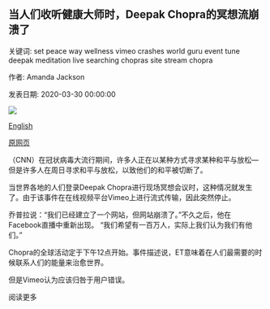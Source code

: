 ## 当人们收听健康大师时，Deepak Chopra的冥想流崩溃了

关键词: set peace way wellness vimeo crashes world guru event tune deepak meditation live searching chopras site stream chopra

作者: Amanda Jackson

发表日期: 2020-03-30 00:00:00

![](https://cdn.cnn.com/cnnnext/dam/assets/200330173845-deepak-chopra-file-super-tease.jpg)

[English](Deepak%20Chopra%27s%20meditation%20stream%20crashes%20as%20people%20tune%20in%20to%20the%20wellness%20guru.md)

[原网页](https://edition.cnn.com/2020/03/30/health/deepak-chopra-meditation-stream-crashes-trnd-wellness/index.html)

（CNN）在冠状病毒大流行期间，许多人正在以某种方式寻求某种和平与放松—但是许多人在周日寻求和平与放松，以致他们的和平被切断了。

当世界各地的人们登录Deepak Chopra进行现场冥想会议时，这种情况就发生了。由于该事件在在线视频平台Vimeo上进行流式传输，因此突然停止。

乔普拉说：“我们已经建立了一个网站，但网站崩溃了。”不久之后，他在Facebook直播中重新出现。 “我们希望有一百万人，实际上我们认为我们有他们。”

Chopra的全球活动定于下午12点开始。事件描述说，ET意味着在人们最需要的时候联系人们的能量来治愈世界。

但是Vimeo认为应该归咎于用户错误。

阅读更多